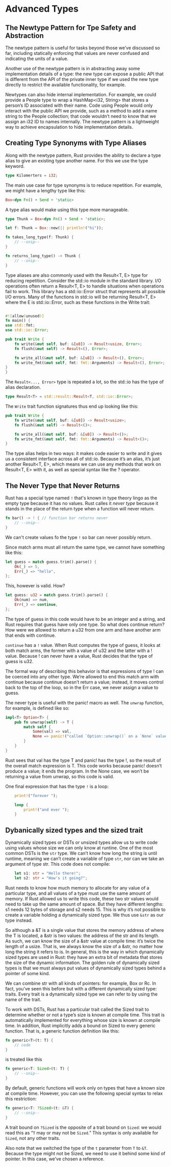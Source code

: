 # Advanced Types

## The Newtype Pattern for Tpe Safety and Abstraction

The newtype pattern is useful for tasks beyond those we’ve discussed so far,
including statically enforcing that values are never confused and indicating the units of a value.

Another use of the newtype pattern is in abstracting away some implementation details of a type:
the new type can expose a public API that is different from the API of the private inner type if we
used the new type directly to restrict the available functionality, for example.

Newtypes can also hide internal implementation.
For example, we could provide a People type to wrap a HashMap<i32, String> that stores a person’s ID associated with their name.
Code using People would only interact with the public API we provide, such as a method to add a name string to the
People collection; that code wouldn’t need to know that we assign an i32 ID to names internally.
The newtype pattern is a lightweight way to achieve encapsulation to hide implementation details.

## Creating Type Synonyms with Type Aliases

Along with the newtype pattern, Rust provides the ability to declare a type alias to give an existing type another name.
For this we use the type keyword.

```rust
type Kilomerters = i32;
```

The main use case for type synonyms is to reduce repetition. For example, we might have a lengthy type like this:

```rust
Box<dyn Fn() + Send + 'static>
```

A type alias would make using this type more manageable.

```rust
type Thunk = Box<dyn Fn() + Send + 'static>;

let f: Thunk = Box::new(|| println!("hi"));

fn takes_long_type(f: Thunk) {
    // --snip--
}

fn returns_long_type() -> Thunk {
    // --snip--
}
```

Type aliases are also commonly used with the Result<T, E> type for reducing repetition.
Consider the std::io module in the standard library.
I/O operations often return a Result<T, E> to handle situations when operations fail to work.
This library has a std::io::Error struct that represents all possible I/O errors.
Many of the functions in std::io will be returning Result<T, E> where the E is std::io::Error,
such as these functions in the Write trait:

```rust

#![allow(unused)]
fn main() {
use std::fmt;
use std::io::Error;

pub trait Write {
    fn write(&mut self, buf: &[u8]) -> Result<usize, Error>;
    fn flush(&mut self) -> Result<(), Error>;

    fn write_all(&mut self, buf: &[u8]) -> Result<(), Error>;
    fn write_fmt(&mut self, fmt: fmt::Arguments) -> Result<(), Error>;
}
}
```

The `Result<..., Error>` type is repeated a lot, so the std::io has the type of alias declaration.

```rust
type Result<T> = std::result::Result<T, std::io::Error>;
```

The `Write` trait function signatures thus end up looking like this:

```rust
pub trait Write {
    fn write(&mut self, buf: &[u8]) -> Result<usize>;
    fn flush(&mut self) -> Result<()>;

    fn write_all(&mut self, buf: &[u8]) -> Result<()>;
    fn write_fmt(&mut self, fmt: fmt::Arguments) -> Result<()>;
}
```

The type alias helps in two ways: it makes code easier to write and it gives us a consistent interface across all of std::io.
Because it’s an alias, it’s just another Result<T, E>, which means we can use any methods that work on Result<T, E>
with it, as well as special syntax like the ? operator.

## The Never Type that Never Returns

Rust has a special type named `!` that's known in type theory lingo as the empty type because it has no values.
Rust calles it _never type_ because it stands in the place of the return type when a function will never return.

```rust
fn bar() -> ! { // function bar returns never
    // --snip--
}
```

We can't create values fo the type `!` so bar can never possibly return.

Since match arms must all return the same type, we cannot have something like this:

```rust
let guess = match guess.trim().parse() {
    Ok(_) => 5,
    Err(_) => "hello",
};
```

This, however is valid. How?

```rust
let guess: u32 = match guess.trim().parse() {
    Ok(num) => num,
    Err(_) => continue,
};
```

The type of guess in this code would have to be an integer and a string, and Rust requires that guess have only one type.
So what does continue return? How were we allowed to return a u32 from one arm and have another arm that ends with continue.

`continue` has a `!` value. When Rust computes the type of guess, it looks at both match arms,
the former with a value of u32 and the latter with a ! value.
Because ! can never have a value, Rust decides that the type of guess is u32.

The formal way of describing this behavior is that expressions of type ! can be coerced into any other type.
We’re allowed to end this match arm with continue because continue doesn’t return a value;
instead, it moves control back to the top of the loop, so in the Err case, we never assign a value to guess.

The never type is useful with the panic! macro as well.
The `unwrap` function, for example, is defined like so:

```rust
impl<T> Option<T> {
    pub fn unwrap(self) -> T {
        match self {
            Some(val) => val,
            None => panic!("called `Option::unwrap()` on a `None` value"),
        }
    }
}
```

Rust sees that val has the type T and panic! has the type !, so the result of the overall match expression is T.
This code works because panic! doesn’t produce a value; it ends the program.
In the None case, we won’t be returning a value from unwrap, so this code is valid.

One final expression that has the type `!` is a loop:

```rust
    print!("forever ");

    loop {
        print!("and ever ");
    }
```

## Dybanically sized types and the sized trait

Dynamically sized types or DSTs or unsized types allow us to write code using values whose size we can
only know at runtine. One of the most common DSTs is the `str` type.
We can’t know how long the string is until runtime, meaning we can’t create a variable of type `str`,
nor can we take an argument of type str. This code does not compile:

```rust
    let s1: str = "Hello there!";
    let s2: str = "How's it going?";
```

Rust needs to know how much memory to allocate for any value of a particular type,
and all values of a type must use the same amount of memory.
If Rust allowed us to write this code, these two str values would need to take up the same amount of space.
But they have different lengths: s1 needs 12 bytes of storage and s2 needs 15.
This is why it’s not possible to create a variable holding a dynamically sized type.
We thus use `&str` as our type instead.

So although a &T is a single value that stores the memory address of where the T is located, a &str is two values:
the address of the str and its length. As such, we can know the size of a &str value at compile time:
it’s twice the length of a usize. That is, we always know the size of a &str,
no matter how long the string it refers to is.
In general, this is the way in which dynamically sized types are used in Rust:
they have an extra bit of metadata that stores the size of the dynamic information.
The golden rule of dynamically sized types is that we must always put values of dynamically sized types behind a pointer of some kind.

We can combine str with all kinds of pointers: for example, Box<str> or Rc<str>.
In fact, you’ve seen this before but with a different dynamically sized type: traits.
Every trait is a dynamically sized type we can refer to by using the name of the trait.

To work with DSTs, Rust has a particular trait called the Sized trait to determine whether or not
a type’s size is known at compile time. This trait is automatically implemented for everything whose
size is known at compile time. In addition, Rust implicitly adds a bound on Sized to every generic function.
That is, a generic function definition like this:

```rust
fn generic<T>(t: T) {
    // code
}
```

is treated like this

```rust
fn generic<T: Sized>(t: T) {
    // --snip--
}
```

By default, generic functions will work only on types that have a known size at compile time.
However, you can use the following special syntax to relax this restriction:

```rust
fn generic<T: ?Sized>(t: &T) {
    // --snip--
}
```

A trait bound on `?Sized` is the opposite of a trait bound on `Sized`:
we would read this as “`T` may or may not be `Sized`.”
This syntax is only available for `Sized`, not any other traits.

Also note that we switched the type of the `t` parameter from `T` to `&T`.
Because the type might not be Sized, we need to use it behind some kind of pointer.
In this case, we’ve chosen a reference.
